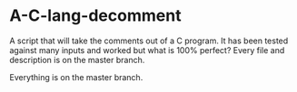 # A-C-lang-decomment
A script that will take the comments out of a C program. It has been tested against many inputs and worked but what is 100% perfect?
Every file and description is on the master branch. 

Everything is on the master branch. 
